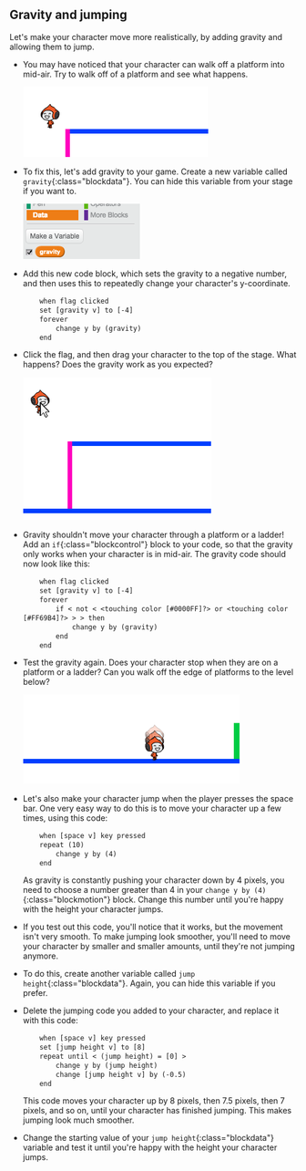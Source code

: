 ## Gravity and jumping

Let's make your character move more realistically, by adding gravity and allowing them to jump.



+ You may have noticed that your character can walk off a platform into mid-air. Try to walk off of a platform and see what happens.

	![screenshot](images/dodge-no-gravity.png)

+ To fix this, let's add gravity to your game. Create a new variable called `gravity`{:class="blockdata"}. You can hide this variable from your stage if you want to.

	![screenshot](images/dodge-gravity.png)

+ Add this new code block, which sets the gravity to a negative number, and then uses this to repeatedly change your character's y-coordinate.

	```blocks
		when flag clicked
		set [gravity v] to [-4]
		forever
			change y by (gravity)
		end
	```

+ Click the flag, and then drag your character to the top of the stage. What happens? Does the gravity work as you expected?

	![screenshot](images/dodge-gravity-drag.png)

+ Gravity shouldn't move your character through a platform or a ladder! Add an `if`{:class="blockcontrol"} block to your code, so that the gravity only works when your character is in mid-air. The gravity code should now look like this:

	```blocks
		when flag clicked
		set [gravity v] to [-4]
		forever
			if < not < <touching color [#0000FF]?> or <touching color [#FF69B4]?> > > then
				change y by (gravity)
			end
		end
	```

+ Test the gravity again. Does your character stop when they are on a platform or a ladder? Can you walk off the edge of platforms to the level below?

	![screenshot](images/dodge-gravity-test.png)

+  Let's also make your character jump when the player presses the space bar. One very easy way to do this is to move your character up a few times, using this code:

	```blocks
		when [space v] key pressed
		repeat (10)
			change y by (4)
		end
	```

	As gravity is constantly pushing your character down by 4 pixels, you need to choose a number greater than 4 in your `change y by (4)`{:class="blockmotion"} block. Change this number until you're happy with the height your character jumps.

+ If you test out this code, you'll notice that it works, but the movement isn't very smooth. To make jumping look smoother, you'll need to move your character by smaller and smaller amounts, until they're not jumping anymore.

+ To do this, create another variable called `jump height`{:class="blockdata"}. Again, you can hide this variable if you prefer.

+ Delete the jumping code you added to your character, and replace it with this code:

	```blocks
		when [space v] key pressed
		set [jump height v] to [8]
		repeat until < (jump height) = [0] >
			change y by (jump height)
			change [jump height v] by (-0.5)
		end
	```

	This code moves your character up by 8 pixels, then 7.5 pixels, then 7 pixels, and so on, until your character has finished jumping. This makes jumping look much smoother.

+ Change the starting value of your `jump height`{:class="blockdata"} variable and test it until you're happy with the height your character jumps.



